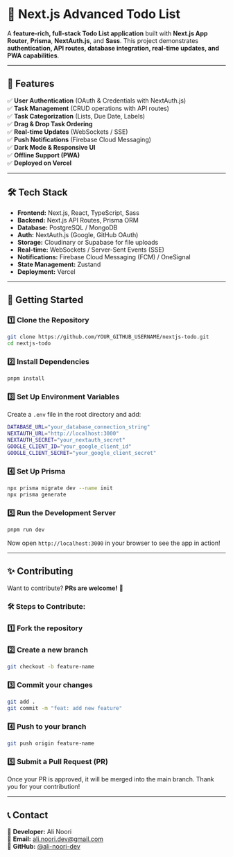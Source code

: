 # 🚀 Next.js Advanced Todo List

A **feature-rich, full-stack Todo List application** built with **Next.js App Router**, **Prisma**, **NextAuth.js**, and **Sass**. This project demonstrates **authentication, API routes, database integration, real-time updates, and PWA capabilities**.

---

## 📌 Features

✅ **User Authentication** (OAuth & Credentials with NextAuth.js)  
✅ **Task Management** (CRUD operations with API routes)  
✅ **Task Categorization** (Lists, Due Date, Labels)  
✅ **Drag & Drop Task Ordering**  
✅ **Real-time Updates** (WebSockets / SSE)  
✅ **Push Notifications** (Firebase Cloud Messaging)  
✅ **Dark Mode & Responsive UI**  
✅ **Offline Support (PWA)**  
✅ **Deployed on Vercel**

---

## 🛠️ Tech Stack

- **Frontend:** Next.js, React, TypeScript, Sass
- **Backend:** Next.js API Routes, Prisma ORM
- **Database:** PostgreSQL / MongoDB
- **Auth:** NextAuth.js (Google, GitHub OAuth)
- **Storage:** Cloudinary or Supabase for file uploads
- **Real-time:** WebSockets / Server-Sent Events (SSE)
- **Notifications:** Firebase Cloud Messaging (FCM) / OneSignal
- **State Management:** Zustand
- **Deployment:** Vercel

---

## 🚀 Getting Started

### 1️⃣ Clone the Repository

```sh
git clone https://github.com/YOUR_GITHUB_USERNAME/nextjs-todo.git
cd nextjs-todo
```

### 2️⃣ Install Dependencies

```sh
pnpm install
```

### 3️⃣ Set Up Environment Variables

Create a `.env` file in the root directory and add:

```sh
DATABASE_URL="your_database_connection_string"
NEXTAUTH_URL="http://localhost:3000"
NEXTAUTH_SECRET="your_nextauth_secret"
GOOGLE_CLIENT_ID="your_google_client_id"
GOOGLE_CLIENT_SECRET="your_google_client_secret"
```

### 4️⃣ Set Up Prisma

```sh
npx prisma migrate dev --name init
npx prisma generate
```

### 5️⃣ Run the Development Server

```sh
pnpm run dev
```

Now open `http://localhost:3000` in your browser to see the app in action!

---

## ✨ Contributing

Want to contribute? **PRs are welcome!** 🚀

### 🛠️ Steps to Contribute:

### 1️⃣ **Fork the repository**

### 2️⃣ **Create a new branch**

```sh
git checkout -b feature-name
```

### 3️⃣ Commit your changes

```sh
git add .
git commit -m "feat: add new feature"
```

### 4️⃣ Push to your branch

```sh
git push origin feature-name
```

### 5️⃣ Submit a Pull Request (PR)

Once your PR is approved, it will be merged into the main branch. Thank you for your contribution!

---

## 📞 Contact

💬 **Developer:** Ali Noori  
📧 **Email:** [ali.noori.dev@gmail.com](mailto:ali.noori.dev@gmail.com)  
🔗 **GitHub:** [@ali-noori-dev](https://github.com/ali-noori-dev)
